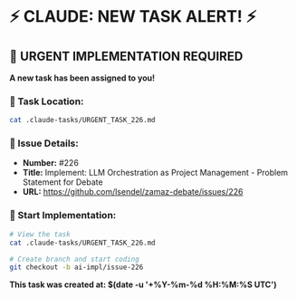 # ⚡ CLAUDE: NEW TASK ALERT! ⚡

## 🔴 URGENT IMPLEMENTATION REQUIRED

**A new task has been assigned to you!**

### 📍 Task Location:
```bash
cat .claude-tasks/URGENT_TASK_226.md
```

### 🎯 Issue Details:
- **Number:** #226
- **Title:** Implement: LLM Orchestration as Project Management - Problem Statement for Debate
- **URL:** https://github.com/lsendel/zamaz-debate/issues/226

### 🚀 Start Implementation:
```bash
# View the task
cat .claude-tasks/URGENT_TASK_226.md

# Create branch and start coding
git checkout -b ai-impl/issue-226
```

**This task was created at: $(date -u '+%Y-%m-%d %H:%M:%S UTC')**
